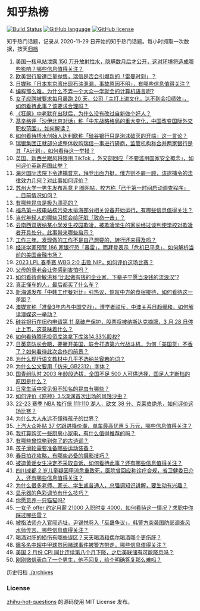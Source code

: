# 知乎热榜
[![Build Status](https://github.com/ToWeLong/zhihu-hot-questions/workflows/CI/badge.svg)](https://github.com/ToWeLong/zhihu-hot-questions/actions)
[![GitHub language](https://img.shields.io/badge/language-golang-orange.svg)](https://golang.org/)
[![GitHub license](https://img.shields.io/github/license/ToWeLong/zhihu-hot-questions)](https://github.com/ToWeLong/zhihu-hot-questions/blob/main/LICENSE)

知乎热门话题，记录从 2020-11-29 日开始的知乎热门话题。每小时抓取一次数据，按天[归档](./archives)

<!-- BEGIN -->

1. [美国一核电站泄露 150 万升放射性水，隐瞒数月后才公开，这对环境将造成哪些影响？哪些信息值得关注？](https://www.zhihu.com/question/590335682)
1. [欧美银行股遭巨量抛售，瑞信是否会引爆新的「雷曼时刻」？](https://www.zhihu.com/question/589909006)
1. [日媒称「日本东京湾出现石油泄漏，事故原因不明」，有哪些信息值得关注？](https://www.zhihu.com/question/590165230)
1. [编程那么难，为什么不弄一个大众一学就会的计算机语言呢?](https://www.zhihu.com/question/500406718)
1. [女子应聘被要求每月晨跑 20 天，公司「主打上进文化，达不到会扣绩效」，如何看待此事？该要求合理吗？](https://www.zhihu.com/question/590184271)
1. [《狂飙》中老默在出狱后，为什么没有改过自新做个好人？](https://www.zhihu.com/question/581320112)
1. [基辛格评「沙伊北京对话」称「中东战略格局的重大变化，中国改变国际外交职权范围」，如何解读？](https://www.zhihu.com/question/590387700)
1. [如何看待桥水创始人达利欧称「硅谷银行只是泡沫破灭的开端」这一言论？](https://www.zhihu.com/question/589899893)
1. [瑞银集团正就部分或整体收购瑞信一事进行磋商，监管机构称合并两家银行是其「A计划」，如何看待这一举措？](https://www.zhihu.com/question/590328350)
1. [英国、新西兰跟风将限用 TikTok ，外交部回应「不要滥用国家安全概念」，如何评价英新两国此举？](https://www.zhihu.com/question/590327143)
1. [海牙国际法院下令逮捕普京，拜登出面力挺，俄方则不屑一顾，该逮捕令的法律效力几何？对此事如何评价？](https://www.zhihu.com/question/590358413)
1. [苏州大学一男生发布恶意 P 图网帖，校方称「已于第一时间启动调查程序」 ​​​，目前情况如何？](https://www.zhihu.com/question/590336853)
1. [有哪些昆虫是极为漂亮的？](https://www.zhihu.com/question/335551167)
1. [福岛第一核电站核污染水排海部分相关设备开始运行，有哪些信息值得关注？](https://www.zhihu.com/question/590353789)
1. [当代年轻人的哪些习惯会给肝脏「致命一击」？](https://www.zhihu.com/question/590290275)
1. [云南西双版纳某小学发生校园欺凌，被欺凌学生的家长经过谈判使学校对欺凌者开具处分，此事带来哪些启示？](https://www.zhihu.com/question/589968042)
1. [工作三年，发现做的工作不是自己想要的，转行还来得及吗？](https://www.zhihu.com/question/587697746)
1. [经济学家预警 186 家银行恐「暴雷」，而拜登表示「危机已平息」，如何解析当前的美国金融市场？](https://www.zhihu.com/question/590344306)
1. [2023 LPL 春季赛 WBG 2:0 击败 NIP，如何评价这场比赛？](https://www.zhihu.com/question/590353629)
1. [父母的衰老会让你感到害怕吗？](https://www.zhihu.com/question/590110335)
1. [如何看待俞敏洪称“比起做有钱的企业家，下辈子宁愿当没钱的流浪汉”?](https://www.zhihu.com/question/590333463)
1. [真正懂车的人，最后都买了什么车？](https://www.zhihu.com/question/574820170)
1. [新海诚发布「中韩工作餐对比」引热议，惊叹中方的食宿接待，如何看待这一差距？](https://www.zhihu.com/question/590175332)
1. [澳媒宣称「准备3年内与中国交战」，遭学者驳斥，中澳关系日趋缓和，如何解读澳媒这一举动？](https://www.zhihu.com/question/590183570)
1. [硅谷银行在纽约申请第 11 章破产保护，股票将被纳斯达克摘牌，3 月 28 日停止上市，这意味着什么？](https://www.zhihu.com/question/590239332)
1. [如何看待腾讯投资库洛拿下库洛14.33%股权?](https://www.zhihu.com/question/590194377)
1. [日英意防长会晤，要撇开美国，联合打造第六代战斗机，为何「美国货」不香了？如何看待此次合作的前景？](https://www.zhihu.com/question/590333200)
1. [为什么现行语文教材中几乎不选纳兰容若的词？](https://www.zhihu.com/question/27292549)
1. [为什么公文要用「仿宋_GB2312」字体？](https://www.zhihu.com/question/25563003)
1. [国青组队时 2003 年龄段选拔，全国不足 500 人可供选择，国足人才断档的原因是什么？](https://www.zhihu.com/question/589271336)
1. [日常生活中常见但不知名的昆虫有哪些？](https://www.zhihu.com/question/66952034)
1. [如何评价《原神》3.5深渊首次出场的风蚀沙虫？](https://www.zhihu.com/question/590006941)
1. [22-23 赛季 NBA 独行侠 111:110 湖人，欧文 38 分、克莱伯绝杀，如何评价这场比赛？](https://www.zhihu.com/question/590328853)
1. [为什么大人永远不懂得孩子的世界？](https://www.zhihu.com/question/589032746)
1. [上汽大众补贴 37 亿跟进降价潮，单车最高优惠 5 万元，哪些信息值得关注？](https://www.zhihu.com/question/590115276)
1. [我打算购买一些厨房小家电，有什么值得推荐的吗？](https://www.zhihu.com/question/584235870)
1. [有哪些曾惊艳到你了的古诗词？](https://www.zhihu.com/question/285212032)
1. [孩子滑轮需要准备哪些运动装备？](https://www.zhihu.com/question/585617845)
1. [春日拍花攻略，有哪些必备的摄影技巧？](https://www.zhihu.com/question/589915697)
1. [被造黄谣女生决定不采取自诉，如何看待此事？还有哪些信息值得关注？](https://www.zhihu.com/question/590419670)
1. [四川成都 2 岁儿童疑因甲流危重致死，医院曾回应称诊疗合规，省卫健委已介入，还有哪些信息值得关注？](https://www.zhihu.com/question/590382941)
1. [为什么很多老师、家长、学生或普通人，总强调知识讲解，要生动有兴趣？](https://www.zhihu.com/question/590322337)
1. [显示器的色彩调节有什么技巧？](https://www.zhihu.com/question/589566197)
1. [你愿意养一只猫猫吗?](https://www.zhihu.com/question/588390775)
1. [一女子 offer 约定月薪 21000 入职时变 4000，如何看待这一情况？求职中你踩过哪些雷？](https://www.zhihu.com/question/589900042)
1. [被指法师介入官邸选址，尹锡悦卷入「巫蛊争议」，韩警方突袭国防部调查风水师传言，哪些信息值得关注？](https://www.zhihu.com/question/590128171)
1. [喝酒对肝的损伤有哪些误区？天天喝酒和偶尔喝酒哪个更伤肝？](https://www.zhihu.com/question/590273277)
1. [曝多名中超中甲球员因赌球事件被警方带走，哪些信息值得关注？](https://www.zhihu.com/question/590185420)
1. [美国 2 月份 CPI 同比连续第八个月下降，之后美联储有可能降息吗？](https://www.zhihu.com/question/589755293)
1. [刚刚微信表白了一个男生，他不回复，给个明确答复那么难吗？](https://www.zhihu.com/question/277735580)

<!-- END -->

历史归档 [./archives](./archives)


### License
[zhihu-hot-questions](https://github.com/towelong/zhihu-hot-questions) 的源码使用 MIT License 发布。